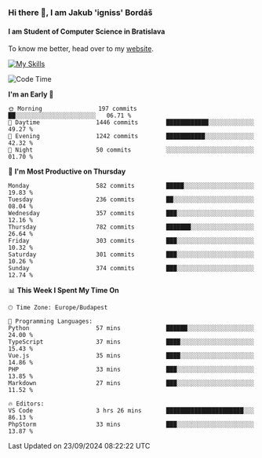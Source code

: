 ### Hi there 👋, I am Jakub 'igniss' Bordáš

#### I am Student of Computer Science in Bratislava
To know me better, head over to my [website](https://bordas.sk).

[![My Skills](https://skillicons.dev/icons?i=js,html,css,figma,svelte,java,kotlin,python,postgresql,typescript,nest,nodejs)](https://bordas.sk)


<!--START_SECTION:waka-->
![Code Time](http://img.shields.io/badge/Code%20Time-1%2C526%20hrs%2033%20mins-blue)

**I'm an Early 🐤** 

```text
🌞 Morning                197 commits         ██░░░░░░░░░░░░░░░░░░░░░░░   06.71 % 
🌆 Daytime                1446 commits        ████████████░░░░░░░░░░░░░   49.27 % 
🌃 Evening                1242 commits        ███████████░░░░░░░░░░░░░░   42.32 % 
🌙 Night                  50 commits          ░░░░░░░░░░░░░░░░░░░░░░░░░   01.70 % 
```
📅 **I'm Most Productive on Thursday** 

```text
Monday                   582 commits         █████░░░░░░░░░░░░░░░░░░░░   19.83 % 
Tuesday                  236 commits         ██░░░░░░░░░░░░░░░░░░░░░░░   08.04 % 
Wednesday                357 commits         ███░░░░░░░░░░░░░░░░░░░░░░   12.16 % 
Thursday                 782 commits         ███████░░░░░░░░░░░░░░░░░░   26.64 % 
Friday                   303 commits         ███░░░░░░░░░░░░░░░░░░░░░░   10.32 % 
Saturday                 301 commits         ███░░░░░░░░░░░░░░░░░░░░░░   10.26 % 
Sunday                   374 commits         ███░░░░░░░░░░░░░░░░░░░░░░   12.74 % 
```


📊 **This Week I Spent My Time On** 

```text
🕑︎ Time Zone: Europe/Budapest

💬 Programming Languages: 
Python                   57 mins             ██████░░░░░░░░░░░░░░░░░░░   24.00 % 
TypeScript               37 mins             ████░░░░░░░░░░░░░░░░░░░░░   15.43 % 
Vue.js                   35 mins             ████░░░░░░░░░░░░░░░░░░░░░   14.86 % 
PHP                      33 mins             ███░░░░░░░░░░░░░░░░░░░░░░   13.85 % 
Markdown                 27 mins             ███░░░░░░░░░░░░░░░░░░░░░░   11.52 % 

🔥 Editors: 
VS Code                  3 hrs 26 mins       ██████████████████████░░░   86.13 % 
PhpStorm                 33 mins             ███░░░░░░░░░░░░░░░░░░░░░░   13.87 % 
```


 Last Updated on 23/09/2024 08:22:22 UTC
<!--END_SECTION:waka-->
